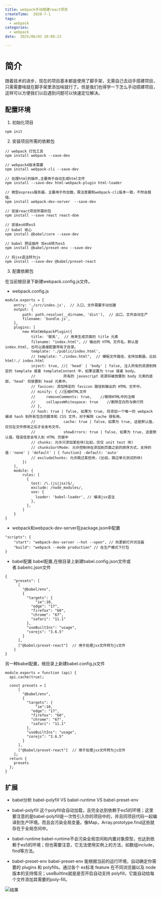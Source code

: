 ```yaml
---
title: webpack手动搭建react项目
createTime:  2020-7-1
tags:
  - webpack
categories:
  - webpack
date:  2025/06/03 20:00:23

---
```


# 简介
随着技术的进步，现在的项目基本都是使用了脚手架，无需自己去动手搭建项目，只需需要啥就在脚手架里添加啥就行了。但是我们也得学一下怎么手动搭建项目，这样可以方便我们以后遇到问题可以快速定位解决。

## 配置环境
1. 初始化项目 
```
npm init
```
2. 安装项目所需的依赖包
```
// webpack 打包工具
npm install webpack --save-dev

// webpack4版本需要
npm install webpack-cli --save-dev

// 处理html的插件,主要用于自动生成html文件
npm install --save-dev html-webpack-plugin html-loader 

// 微型express服务器，主要用于热加载，需注意要和webpack-cli版本一致，不然会报错。
npm install webpack-dev-server  --save-dev

// 安装react项目所需的包
npm install --save react react-dom 

// 安装es6转es5
// babel 核心 
npm install @babel/core --save-dev

// babel 预设插件 将es6转为es5
npm install @babel/preset-env --save-dev

// 将jsx语法转为js
npm install --save-dev @babel/preset-react 
```
3. 配置依赖包

在当前根目录下新建webpack.config.js文件。  
* webpack.config.js
```
module.exports = {
    entry: './src/index.js',  // 入口，文件需要手动创建
    output: {
        path: path.resolve(__dirname, 'dist'),  // 出口，文件自动生产
        filename: 'bundle.js',
    },
    plugins: [
        new HtmlWebpackPlugin({
            title: '联系',  // 用来生成页面的 title 元素
            filename: "index.html", // 输出的 HTML 文件名，默认是 index.html, 也可以直接配置带有子目录。
            template: './public/index.html',
            // template: "./index.html",  // 模板文件路径，支持加载器，比如 html!./ index.html
            inject: true, //| 'head' | 'body' | false, 注入所有的资源到特定的 template 或者 templateContent 中，如果设置为 true 或者 body，
            //             所有的 javascript 资源将被放置到 body 元素的底部，'head' 将放置到 head 元素中。
            // favicon: 添加特定的 favicon 路径到输出的 HTML 文件中。
            // minify: { //压缩HTML文件
            //     removeComments: true,    //移除HTML中的注释
            //     collapseWhitespace: true    //删除空白符与换行符
            // },
            // hash: true | false, 如果为 true, 将添加一个唯一的 webpack 编译 hash 到所有包含的脚本和 CSS 文件，对于解除 cache 很有用。
            //             cache: true | false，如果为 true, 这是默认值，仅仅在文件修改之后才会发布文件。
            //             showErrors: true | false, 如果为 true, 这是默认值，错误信息会写入到 HTML 页面中
            // chunks: 允许只添加某些块(比如，仅仅 unit test 块)
            // chunksSortMode: 允许控制块在添加到页面之前的排序方式，支持的值：'none' | 'default' | { function} -default: 'auto'
            // excludeChunks: 允许跳过某些块，(比如，跳过单元测试的块) 
        })
    ],
    module: {
        rules: [
          {
            test: /\.(js|jsx)$/, 
            exclude: /node_modules/,
            use: {
              loader: 'babel-loader', // 编译jsx语法
            },
          },
        ]
    }
}
``` 
* webpack和webpack-dev-server在package.json中配置
```
"scripts": {
    "start": "webpack-dev-server --hot --open", // 热更新打开浏览器
    "build": "webpack --mode production" // 在生产模式下打包
}
```
* babel配置
babel配置,在根目录上新建babel.config.json文件或者.babelrc.json文件
```
{
    "presets": [
      [
        "@babel/env",
        {
          "targets": {
              "ie":10,
            "edge": "17",
            "firefox": "60",
            "chrome": "67",
            "safari": "11.1"
          },
          "useBuiltIns": "usage",
          "corejs": "3.6.5"
        }
      ],
      ["@babel/preset-react"]  // 用于处理jsx文件转为js文件
    ]
}
```
另一种babel配置，根目录上新建babel.config.js文件
```
module.exports = function (api) {
  api.cache(true);

  const presets = [
      [
        "@babel/env",
        {
          "targets": {
              "ie":10,
            "edge": "17",
            "firefox": "60",
            "chrome": "67",
            "safari": "11.1"
          },
          "useBuiltIns": "usage",
          "corejs": "3.6.5"
        }
      ],
      ["@babel/preset-react"]  // 用于处理jsx文件转为js文件
    ];
  return {
    presets
  };
}
```

## 扩展

* babel分析 babel-polyfill VS babel-runtime VS babel-preset-env

* babel-polyfill
这个polyfill会自动加载，且完全达到依赖于es5的环境；这里要注意的是babel-polyfill是一次性引入你的项目中的，并且同项目代码一起编译到生产环境。而且会污染全局变量。像Map，Array.prototype.find这些就存在于全局空间中。

* babel-runtime
babel-runtime不会污染全局空间和内置对象原型，也达到依赖于es5的环境；但也需要注意，它无法使用实例上的方法，如数组include，find等方法。

* babel-preset-env
babel-preset-env 能根据当前的运行环境，自动确定你需要的 plugins 和 polyfills。通过各个 es标准 feature 在不同浏览器以及 node 版本的支持情况；useBuiltIns就是是否开启自动支持 polyfill，它能自动给每个文件添加其需要的poly-fill。

![结果](/img/2020/webpack/file.jpg)